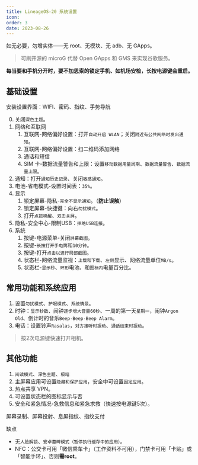 ```yaml
---
title: LineageOS-20 系统设置
icon: 
order: 3
date: 2023-08-26
---
```


如无必要，勿增实体——无 root、无模块、无 adb、无 GApps。

> 可刷开源的 microG 代替 Open GApps 和 GMS 来实现谷歌服务。

**每当要和手机分开时，要不加思索的锁定手机、如机场安检，长按电源键会重启。**

## 基础设置

安装设置界面：WIFI、密码、指纹、手势导航

0. 关闭`深色主题`。
1. 网络和互联网
    1. 互联网-网络偏好设置：打开`自动开启 WLAN`；关闭`附近有公共网络时发出通知`。
    2. 互联网-网络偏好设置：扫二维码添加网络
    3. 通话和短信
    4. SIM 卡-数据流量警告和上限：设置`移动数据用量周期`、`数据流量警告`、`数据流量上限`。
2. 通知：打开`通知历史记录`、关闭`敏感通知`。
3. 电池-省电模式-设置时间表：`35%`。
4. 显示
    1. 锁定屏幕-隐私-`完全不显示通知`。（**防止误触**）
    2. 锁定屏幕-快捷键：向右`勿扰模式`。
    3. 打开`点按唤醒`、`双击关屏`。
5. 隐私-安全中心-限制USB：`拒绝USB连接`。
6. 系统
    1. 按键-电源菜单-关闭`屏幕截图`。
    2. 按键-`长按打开手电筒`和`10分钟`。
    3. 按键-打开`点击以进行局部截图`。
    4. 状态栏-网络流量监视：`上载和下载`、`左侧`显示、网络流量单位`MB/s`。
    5. 状态栏-`显示秒`、`环形`电池、和`图标内`电量百分比。

## 常用功能和系统应用

1. 设置`勿扰模式`、`护眼模式`、`系统情景`。
2. 时钟：`显示秒数`、闹钟`逐步增大音量60秒`、一周的第一天`星期一`，闹钟`Argon Old`、倒计时的音乐`Beep-Beep-Beep Alarm`。
3. 电话：设置铃声`Rasalas`，`对方接听时振动`、`通话结束时振动`。

> 按2次电源键快速打开相机。

## 其他功能

1. `阅读模式`、`深色主题`、`极暗`
2. 主屏幕应用可设置`隐藏和保护应用`，安全中可设置`固定应用`。
3. 热点共享 VPN。
4. 可设置状态栏的图标显示与否
5. 安全和紧急情况-急救信息和紧急求救（快速按电源键5次）。


屏幕录制、屏幕投射、息屏指纹、指纹支付

缺点

- 无`人脸解锁`、`安卓墓碑模式（暂停执行缓存中的应用）`。 
- NFC：公交卡可用「微信乘车卡」（工作资料不可用），门禁卡可用「卡贴」或「智能手环」、否则**需root**。
